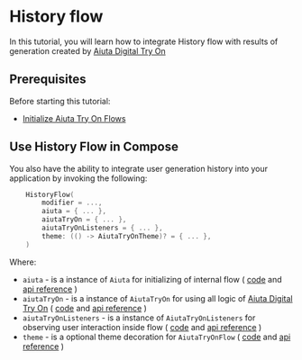 # History flow

In this tutorial, you will learn how to integrate History flow with results of generation 
created by [Aiuta Digital Try On](https://developer.aiuta.com/products/digital-try-on)


## Prerequisites

Before starting this tutorial:
- [Initialize Aiuta Try On Flows](Get-started-with-Flows.md)


## Use History Flow in Compose

You also have the ability to integrate user generation 
history into your application by invoking the following:
```kotlin
    HistoryFlow(
        modifier = ...,
        aiuta = { ... },
        aiutaTryOn = { ... },
        aiutaTryOnListeners = { ... },
        theme: (() -> AiutaTryOnTheme)? = { ... },
    )
```

Where:
- `aiuta` - is a instance of `Aiuta` for initializing of internal flow (
  [code](https://github.com/aiuta-com/android-sdk/blob/main/fashion/src/main/kotlin/com/aiuta/fashionsdk/Aiuta.kt)
  and
  [api reference](https://aiuta-com.github.io/android-sdk/fashion/com.aiuta.fashionsdk/-aiuta/index.html)
  )
- `aiutaTryOn` - is a instance of `AiutaTryOn` for using all logic of [Aiuta Digital Try On](https://developer.aiuta.com/products/digital-try-on) (
  [code](https://github.com/aiuta-com/android-sdk/blob/main/fashion-tryon-core/src/main/kotlin/com/aiuta/fashionsdk/tryon/core/AiutaTryOn.kt)
  and
  [api reference](https://aiuta-com.github.io/android-sdk/fashion-tryon-core/com.aiuta.fashionsdk.tryon.core/-aiuta-try-on/index.html)
  )
- `aiutaTryOnListeners` - is a instance of `AiutaTryOnListeners` for observing user interaction inside flow (
  [code](https://github.com/aiuta-com/android-sdk/blob/main/fashion-tryon-compose/src/main/kotlin/com/aiuta/fashionsdk/tryon/compose/domain/models/AiutaTryOnListeners.kt)
  and
  [api reference](https://aiuta-com.github.io/android-sdk/fashion-tryon-compose/com.aiuta.fashionsdk.tryon.compose.domain.models/-aiuta-try-on-listeners/index.html)
  )
- `theme` - is a optional theme decoration for `AiutaTryOnFlow` (
  [code](https://github.com/aiuta-com/android-sdk/blob/main/fashion-tryon-compose/src/main/kotlin/com/aiuta/fashionsdk/tryon/compose/domain/models/AiutaTryOnTheme.kt)
  and
  [api reference](https://aiuta-com.github.io/android-sdk/fashion-tryon-compose/com.aiuta.fashionsdk.tryon.compose.domain.models/-aiuta-try-on-theme/index.html)
  )